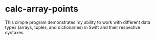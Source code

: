 # calc-array-points
This simple program demonstrates my ability to work with different data types (arrays, tuples, and dictionaries) in Swift and their respective syntaxes.
